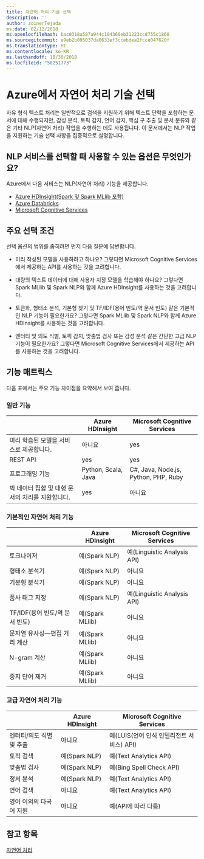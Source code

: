 ```yaml
---
title: 자연어 처리 기술 선택
description: ''
author: zoinerTejada
ms:date: 02/12/2018
ms.openlocfilehash: bac0318a587a944c104360eb31223cc8755c1860
ms.sourcegitcommit: e9eb2b895037da0633ef3ccebdea2fcce047620f
ms.translationtype: HT
ms.contentlocale: ko-KR
ms.lasthandoff: 10/30/2018
ms.locfileid: "50251773"
---
```

# <a name="choosing-a-natural-language-processing-technology-in-azure"></a>Azure에서 자연어 처리 기술 선택

자유 형식 텍스트 처리는 일반적으로 검색을 지원하기 위해 텍스트 단락을 포함하는 문서에 대해 수행되지만, 감성 분석, 토픽 감지, 언어 감지, 핵심 구 추출 및 문서 분류와 같은 기타 NLP(자연어 처리) 작업을 수행하는 데도 사용됩니다. 이 문서에서는 NLP 작업을 지원하는 기술 선택 사항을 집중적으로 설명합니다.

## <a name="what-are-your-options-when-choosing-an-nlp-service"></a>NLP 서비스를 선택할 때 사용할 수 있는 옵션은 무엇인가요?

Azure에서 다음 서비스는 NLP(자연어 처리) 기능을 제공합니다.

- [Azure HDInsight(Spark 및 Spark MLlib 포함)](/azure/hdinsight/spark/apache-spark-overview)
- [Azure Databricks](/azure/azure-databricks/what-is-azure-databricks)
- [Microsoft Cognitive Services](/azure/cognitive-services/welcome)

## <a name="key-selection-criteria"></a>주요 선택 조건

선택 옵션의 범위를 좁히려면 먼저 다음 질문에 답변합니다.

- 미리 작성된 모델을 사용하려고 하나요? 그렇다면 Microsoft Cognitive Services에서 제공하는 API를 사용하는 것을 고려합니다.

- 대량의 텍스트 데이터에 대해 사용자 지정 모델을 학습해야 하나요? 그렇다면 Spark MLlib 및 Spark NLP와 함께 Azure HDInsight를 사용하는 것을 고려합니다.

- 토큰화, 형태소 분석, 기본형 찾기 및 TF/IDF(용어 빈도/역 문서 빈도) 같은 기본적인 NLP 기능이 필요한가요? 그렇다면 Spark MLlib 및 Spark NLP와 함께 Azure HDInsight를 사용하는 것을 고려합니다.

- 엔터티 및 의도 식별, 토픽 감지, 맞춤법 검사 또는 감성 분석 같은 간단한 고급 NLP 기능이 필요한가요? 그렇다면 Microsoft Cognitive Services에서 제공하는 API를 사용하는 것을 고려합니다.

## <a name="capability-matrix"></a>기능 매트릭스

다음 표에서는 주요 기능 차이점을 요약해서 보여 줍니다.  

### <a name="general-capabilities"></a>일반 기능

| | Azure HDInsight | Microsoft Cognitive Services |
| --- | --- | --- |
| 미리 학습된 모델을 서비스로 제공합니다. | 아니요 | yes |
| REST API | yes | yes |
| 프로그래밍 기능 | Python, Scala, Java | C#, Java, Node.js, Python, PHP, Ruby |
| 빅 데이터 집합 및 대형 문서의 처리를 지원합니다. | yes | 아니요 |

### <a name="low-level-natural-language-processing-capabilities"></a>기본적인 자연어 처리 기능

| | Azure HDInsight | Microsoft Cognitive Services |  
| --- | --- | --- | 
| 토크나이저 | 예(Spark NLP) | 예(Linguistic Analysis API) |
| 형태소 분석기 | 예(Spark NLP) | 아니요 |
| 기본형 분석기 | 예(Spark NLP) | 아니요 |
| 품사 태그 지정 | 예(Spark NLP) | 예(Linguistic Analysis API) |
| TF/IDF(용어 빈도/역 문서 빈도) | 예(Spark MLlib) | 아니요 |
| 문자열 유사성&mdash;편집 거리 계산 | 예(Spark MLlib) | 아니요 |
| N-gram 계산 | 예(Spark MLlib) | 아니요 |
| 중지 단어 제거 | 예(Spark MLlib) | 아니요 |

### <a name="high-level-natural-language-processing-capabilities"></a>고급 자연어 처리 기능

| | Azure HDInsight | Microsoft Cognitive Services |
| --- | --- | --- | 
| 엔터티/의도 식별 및 추출 | 아니요 | 예(LUIS(언어 인식 인텔리전트 서비스) API) |    
| 토픽 검색 | 예(Spark NLP) | 예(Text Analytics API) |
| 맞춤법 검사 | 예(Spark NLP) | 예(Bing Spell Check API) |
| 정서 분석 | 예(Spark NLP) | 예(Text Analytics API) |
| 언어 검색 | 아니요 | 예(Text Analytics API) |
| 영어 이외의 다국어 지원 | 아니요 | 예(API에 따라 다름) |

## <a name="see-also"></a>참고 항목

[자연어 처리](../scenarios/natural-language-processing.md)
